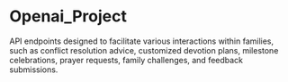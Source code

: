 # Openai_Project
API endpoints designed to facilitate various interactions within families, such as conflict resolution advice, customized devotion plans, milestone celebrations, prayer requests, family challenges, and feedback submissions.
